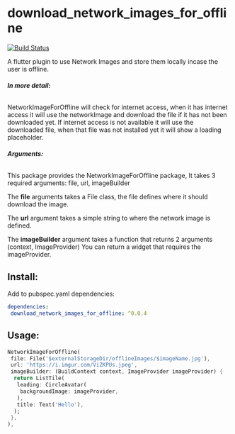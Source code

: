 # download_network_images_for_offline

[![Build Status](https://github.com/Mart100/download_network_images_for_offline/workflows/build/badge.svg?branch=master)](https://github.com/Mart100/download_network_images_for_offline/actions?query=workflow%3A"build"+branch%3Amaster)

A flutter plugin to use Network Images and store them locally incase the user is offline.

###### **In more detail:**
NetworkImageForOffline will check for internet access, 
when it has internet access it will use the networkImage and download the file if it has not been downloaded yet.
If internet access is not available it will use the downloaded file, when that file was not installed yet it will show a loading placeholder.


###### **Arguments:**
This package provides the NetworkImageForOffline package,
It takes 3 required arguments: file, url, imageBuilder

The **file** arguments takes a File class, the file defines where it should download the image.

The **url** argument takes a simple string to where the network image is defined.

The **imageBuilder** argument takes a function that returns 2 arguments (context, ImageProvider)
You can return a widget that requires the imageProvider.




## Install:
Add to pubspec.yaml dependencies:
```yaml
dependencies:
 download_network_images_for_offline: ^0.0.4
```

## Usage:

```dart
NetworkImageForOffline(
 file: File('$externalStorageDir/offlineImages/$imageName.jpg'),
 url: 'https://i.imgur.com/ViZKPUs.jpeg',
 imageBuilder: (BuildContext context, ImageProvider imageProvider) {
  return ListTile(
   leading: CircleAvatar(
    backgroundImage: imageProvider,
   ),
   title: Text('Hello'),
  );
 },
),
```
